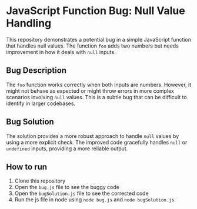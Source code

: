 # JavaScript Function Bug: Null Value Handling

This repository demonstrates a potential bug in a simple JavaScript function that handles null values. The function `foo` adds two numbers but needs improvement in how it deals with `null` inputs.

## Bug Description

The `foo` function works correctly when both inputs are numbers. However, it might not behave as expected or might throw errors in more complex scenarios involving `null` values. This is a subtle bug that can be difficult to identify in larger codebases.

## Bug Solution

The solution provides a more robust approach to handle `null` values by using a more explicit check. The improved code gracefully handles `null` or `undefined` inputs, providing a more reliable output.

## How to run

1. Clone this repository
2. Open the `bug.js` file to see the buggy code
3. Open the `bugSolution.js` file to see the corrected code
4. Run the js file in node using `node bug.js` and `node bugSolution.js`.